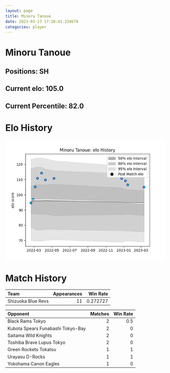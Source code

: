 ```yaml
---  
layout: page  
title: Minoru Tanoue  
date: 2023-03-17 17:20:41.234679  
categories: player  
---
```

# Minoru Tanoue

## Positions: SH

## Current elo: 105.0

## Current Percentile: 82.0

# Elo History


![elo history](history_MinoruTanoue.png)
# Match History


| Team               |   Appearances |   Win Rate |
|:-------------------|--------------:|-----------:|
| Shizuoka Blue Revs |            11 |   0.272727 |

| Opponent                          |   Matches |   Win Rate |
|:----------------------------------|----------:|-----------:|
| Black Rams Tokyo                  |         2 |        0.5 |
| Kubota Spears Funabashi Tokyo-Bay |         2 |        0   |
| Saitama Wild Knights              |         2 |        0   |
| Toshiba Brave Lupus Tokyo         |         2 |        0   |
| Green Rockets Tokatsu             |         1 |        1   |
| Urayasu D-Rocks                   |         1 |        1   |
| Yokohama Canon Eagles             |         1 |        0   |